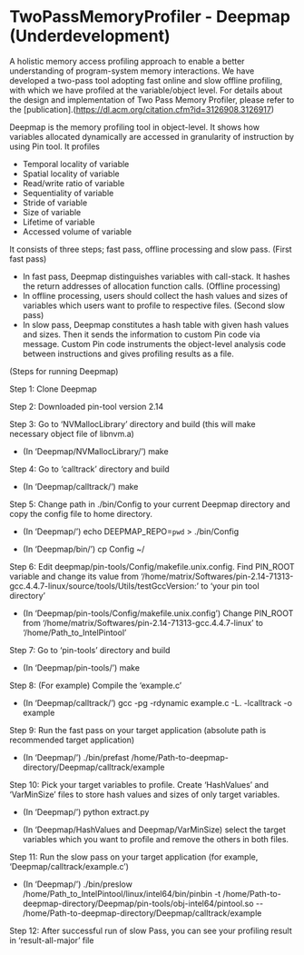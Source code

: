# TwoPassMemoryProfiler - Deepmap (Underdevelopment)
A holistic memory access profiling approach to enable a better understanding of program-system memory interactions. 
We have developed a two-pass tool adopting fast online and slow offline profiling, with which we have profiled at 
the variable/object level.
For details about the design and implementation of Two Pass Memory Profiler, please refer to the [publication].(https://dl.acm.org/citation.cfm?id=3126908.3126917)

Deepmap is the memory profiling tool in object-level. It shows how variables allocated dynamically are accessed in 
granularity of instruction by using Pin tool.
It profiles
- Temporal locality of variable
 - Spatial locality of variable
 - Read/write ratio of variable
 - Sequentiality of variable
 - Stride of variable
 - Size of variable
 - Lifetime of variable
 - Accessed volume of variable

It consists of three steps; fast pass, offline processing and slow pass.
(First fast pass)
-	In fast pass, Deepmap distinguishes variables with call-stack. It hashes the return addresses of allocation 
function calls.
(Offline processing)
-	In offline processing, users should collect the hash values and sizes of variables which users want to profile 
to respective files.
(Second slow pass)
-	In slow pass, Deepmap constitutes a hash table with given hash values and sizes. Then it sends the information 
to custom Pin code via message. Custom Pin code instruments the object-level analysis code between instructions and
gives profiling results as a file.

(Steps for running Deepmap)

Step 1: Clone Deepmap

Step 2: Downloaded pin-tool version 2.14

Step 3: Go to ‘NVMallocLibrary’ directory and build (this will make necessary object file of libnvm.a)

-	(In ‘Deepmap/NVMallocLibrary/’) make

Step 4: Go to ‘calltrack’ directory and build

-	(In ‘Deepmap/calltrack/’) make

Step 5: Change path in ./bin/Config to your current Deepmap directory and copy the config file to home directory.

-	(In ‘Deepmap/’) echo  DEEPMAP_REPO=`pwd`  >  ./bin/Config

-	(In ‘Deepmap/bin/’) cp  Config  ~/

Step 6: Edit deepmap/pin-tools/Config/makefile.unix.config. 
Find PIN_ROOT variable and change its value from 
‘/home/matrix/Softwares/pin-2.14-71313-gcc.4.4.7-linux/source/tools/Utils/testGccVersion:’ to ‘your pin tool directory’

-	(In ‘Deepmap/pin-tools/Config/makefile.unix.config’) 
Change PIN_ROOT from ‘/home/matrix/Softwares/pin-2.14-71313-gcc.4.4.7-linux’ 
to ‘/home/Path_to_IntelPintool’

Step 7: Go to ‘pin-tools’ directory and build

-	(In ‘Deepmap/pin-tools/’) make

Step 8: (For example) Compile the ‘example.c’

-	(In ‘Deepmap/calltrack/’) gcc  -pg  -rdynamic  example.c  -L.  -lcalltrack  -o  example

Step 9: Run the fast pass on your target application (absolute path is recommended target application)

-	(In ‘Deepmap/’) ./bin/prefast  /home/Path-to-deepmap-directory/Deepmap/calltrack/example

Step 10: Pick your target variables to profile. Create ‘HashValues’ and ‘VarMinSize’ files to store hash values and sizes of 
only target variables.

-	(In ‘Deepmap/’) python extract.py

-	(In ‘Deepmap/HashValues and Deepmap/VarMinSize) select the target variables which you want to profile and remove the others 
in both files.

Step 11: Run the slow pass on your target application (for example, ‘Deepmap/calltrack/example.c’)

-	(In ‘Deepmap/’) ./bin/preslow  /home/Path_to_IntelPintool/linux/intel64/bin/pinbin  -t  /home/Path-to-deepmap-directory/Deepmap/pin-tools/obj-intel64/pintool.so  --  /home/Path-to-deepmap-directory/Deepmap/calltrack/example

Step 12: After successful run of slow Pass, you can see your profiling result in ‘result-all-major’ file
